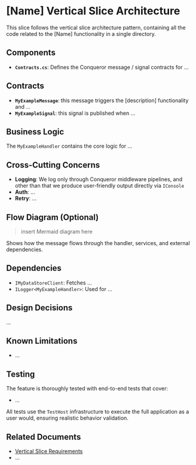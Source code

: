 # [Name] Vertical Slice Architecture

This slice follows the vertical slice architecture pattern, containing all the code related to the [Name] functionality in a single directory.

## Components

- **`Contracts.cs`**: Defines the Conqueror message / signal contracts for ...

## Contracts

- **`MyExampleMessage`**: this message triggers the [description] functionality and ...
- **`MyExampleSignal`**: this signal is published when ...

## Business Logic

The `MyExampleHandler` contains the core logic for ...

## Cross-Cutting Concerns

- **Logging**: We log only through Conqueror middleware pipelines, and other than that we produce user-friendly output directly via `IConsole`
- **Auth**: ...
- **Retry**: ...

## Flow Diagram (Optional)

> insert Mermaid diagram here

Shows how the message flows through the handler, services, and external dependencies.

## Dependencies

- `IMyDataStoreClient`: Fetches ...
- `ILogger<MyExampleHandler>`: Used for ...

## Design Decisions

...

## Known Limitations

- ...

## Testing

The feature is thoroughly tested with end-to-end tests that cover:

- ...

All tests use the `TestHost` infrastructure to execute the full application as a user would, ensuring realistic behavior validation.

## Related Documents

- [Vertical Slice Requirements](./REQUIREMENTS.md)
- ...
